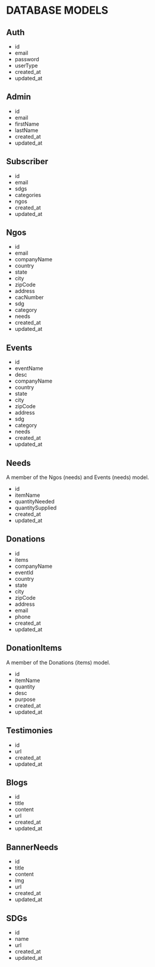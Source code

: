 # DATABASE MODELS

## Auth

- id
- email
- password
- userType
- created_at
- updated_at

## Admin

- id
- email
- firstName
- lastName
- created_at
- updated_at

## Subscriber

- id
- email
- sdgs
- categories
- ngos
- created_at
- updated_at

## Ngos

- id
- email
- companyName
- country
- state
- city
- zipCode
- address
- cacNumber
- sdg
- category
- needs
- created_at
- updated_at

## Events

- id
- eventName
- desc
- companyName
- country
- state
- city
- zipCode
- address
- sdg
- category
- needs
- created_at
- updated_at

## Needs

A member of the Ngos (needs) and Events (needs) model.

- id
- itemName
- quantityNeeded
- quantitySupplied
- created_at
- updated_at

## Donations

- id
- items
- companyName
- eventId
- country
- state
- city
- zipCode
- address
- email
- phone
- created_at
- updated_at

## DonationItems

A member of the Donations (items) model.

- id
- itemName
- quantity
- desc
- purpose
- created_at
- updated_at

## Testimonies

- id
- url
- created_at
- updated_at

## Blogs

- id
- title
- content
- url
- created_at
- updated_at

## BannerNeeds

- id
- title
- content
- img
- url
- created_at
- updated_at

## SDGs

- id
- name
- url
- created_at
- updated_at
